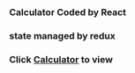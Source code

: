### Calculator Coded by React

### state managed by redux

### Click [Calculator](https://seanlau1994.github.io/calculator/) to view 
